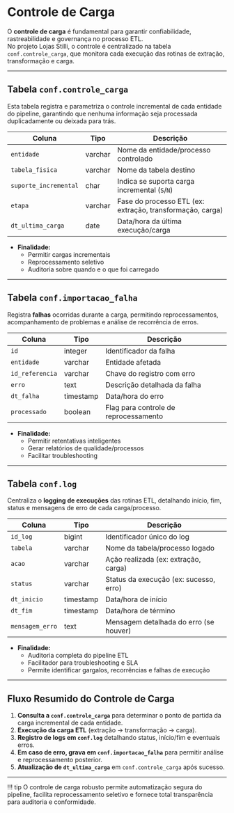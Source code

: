# Controle de Carga

O **controle de carga** é fundamental para garantir confiabilidade, rastreabilidade e governança no processo ETL.  
No projeto Lojas Stilli, o controle é centralizado na tabela `conf.controle_carga`, que monitora cada execução das rotinas de extração, transformação e carga.

---

## Tabela `conf.controle_carga`

Esta tabela registra e parametriza o controle incremental de cada entidade do pipeline, garantindo que nenhuma informação seja processada duplicadamente ou deixada para trás.

| Coluna             | Tipo         | Descrição                                                         |
|--------------------|--------------|-------------------------------------------------------------------|
| `entidade`         | varchar      | Nome da entidade/processo controlado                              |
| `tabela_fisica`    | varchar      | Nome da tabela destino                                            |
| `suporte_incremental` | char      | Indica se suporta carga incremental (`S`/`N`)                     |
| `etapa`            | varchar      | Fase do processo ETL (ex: extração, transformação, carga)         |
| `dt_ultima_carga`  | date         | Data/hora da última execução/carga                                |

- **Finalidade:**  
  - Permitir cargas incrementais
  - Reprocessamento seletivo
  - Auditoria sobre quando e o que foi carregado

---

## Tabela `conf.importacao_falha`

Registra **falhas** ocorridas durante a carga, permitindo reprocessamentos, acompanhamento de problemas e análise de recorrência de erros.

| Coluna          | Tipo         | Descrição                                 |
|-----------------|--------------|-------------------------------------------|
| `id`            | integer      | Identificador da falha                    |
| `entidade`      | varchar      | Entidade afetada                          |
| `id_referencia` | varchar      | Chave do registro com erro                |
| `erro`          | text         | Descrição detalhada da falha              |
| `dt_falha`      | timestamp    | Data/hora do erro                         |
| `processado`    | boolean      | Flag para controle de reprocessamento      |

- **Finalidade:**  
  - Permitir retentativas inteligentes
  - Gerar relatórios de qualidade/processos
  - Facilitar troubleshooting

---

## Tabela `conf.log`

Centraliza o **logging de execuções** das rotinas ETL, detalhando início, fim, status e mensagens de erro de cada carga/processo.

| Coluna         | Tipo         | Descrição                                  |
|----------------|--------------|--------------------------------------------|
| `id_log`       | bigint       | Identificador único do log                 |
| `tabela`       | varchar      | Nome da tabela/processo logado             |
| `acao`         | varchar      | Ação realizada (ex: extração, carga)       |
| `status`       | varchar      | Status da execução (ex: sucesso, erro)     |
| `dt_inicio`    | timestamp    | Data/hora de início                        |
| `dt_fim`       | timestamp    | Data/hora de término                       |
| `mensagem_erro`| text         | Mensagem detalhada do erro (se houver)     |

- **Finalidade:**  
  - Auditoria completa do pipeline ETL
  - Facilitador para troubleshooting e SLA
  - Permite identificar gargalos, recorrências e falhas de execução

---

## Fluxo Resumido do Controle de Carga

1. **Consulta a `conf.controle_carga`** para determinar o ponto de partida da carga incremental de cada entidade.
2. **Execução da carga ETL** (extração → transformação → carga).
3. **Registro de logs em `conf.log`** detalhando status, início/fim e eventuais erros.
4. **Em caso de erro, grava em `conf.importacao_falha`** para permitir análise e reprocessamento posterior.
5. **Atualização de `dt_ultima_carga`** em `conf.controle_carga` após sucesso.

---

!!! tip
    O controle de carga robusto permite automatização segura do pipeline, facilita reprocessamento seletivo e fornece total transparência para auditoria e conformidade.

